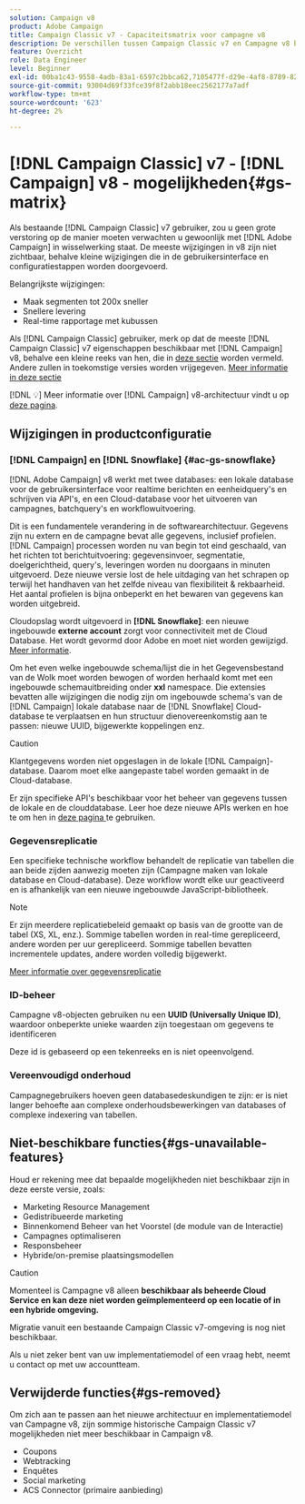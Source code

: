 ```yaml
---
solution: Campaign v8
product: Adobe Campaign
title: Campaign Classic v7 - Capaciteitsmatrix voor campagne v8
description: De verschillen tussen Campaign Classic v7 en Campagne v8 begrijpen
feature: Overzicht
role: Data Engineer
level: Beginner
exl-id: 00ba1c43-9558-4adb-83a1-6597c2bbca62,7105477f-d29e-4af8-8789-82b4459761b0
source-git-commit: 93004d69f33fce39f8f2abb18eec2562177a7adf
workflow-type: tm+mt
source-wordcount: '623'
ht-degree: 2%

---
```


# [!DNL Campaign Classic] v7 -  [!DNL Campaign] v8 - mogelijkheden{#gs-matrix}

Als bestaande [!DNL Campaign Classic] v7 gebruiker, zou u geen grote verstoring op de manier moeten verwachten u gewoonlijk met [!DNL Adobe Campaign] in wisselwerking staat. De meeste wijzigingen in v8 zijn niet zichtbaar, behalve kleine wijzigingen die in de gebruikersinterface en configuratiestappen worden doorgevoerd.

Belangrijkste wijzigingen:

* Maak segmenten tot 200x sneller
* Snellere levering
* Real-time rapportage met kubussen

Als [!DNL Campaign Classic] gebruiker, merk op dat de meeste [!DNL Campaign Classic] v7 eigenschappen beschikbaar met [!DNL Campaign] v8, behalve een kleine reeks van hen, die in [deze sectie](#gs-removed) worden vermeld. Andere zullen in toekomstige versies worden vrijgegeven. [Meer informatie in deze sectie](#gs-unavailable-features)

[!DNL :bulb:] Meer informatie over  [!DNL Campaign] v8-architectuur vindt u op  [deze pagina](../dev/architecture.md).

## Wijzigingen in productconfiguratie

### [!DNL Campaign] en  [!DNL Snowflake] {#ac-gs-snowflake}

[!DNL Adobe Campaign] v8 werkt met twee databases: een lokale database voor de gebruikersinterface voor realtime berichten en eenheidquery&#39;s en schrijven via API&#39;s, en een Cloud-database voor het uitvoeren van campagnes, batchquery&#39;s en workflowuitvoering.

Dit is een fundamentele verandering in de softwarearchitectuur. Gegevens zijn nu extern en de campagne bevat alle gegevens, inclusief profielen. [!DNL Campaign] processen worden nu van begin tot eind geschaald, van het richten tot berichtuitvoering: gegevensinvoer, segmentatie, doelgerichtheid, query&#39;s, leveringen worden nu doorgaans in minuten uitgevoerd. Deze nieuwe versie lost de hele uitdaging van het schrapen op terwijl het handhaven van het zelfde niveau van flexibiliteit &amp; rekbaarheid. Het aantal profielen is bijna onbeperkt en het bewaren van gegevens kan worden uitgebreid.

Cloudopslag wordt uitgevoerd in **[!DNL Snowflake]**: een nieuwe ingebouwde **externe account** zorgt voor connectiviteit met de Cloud Database. Het wordt gevormd door Adobe en moet niet worden gewijzigd. [Meer informatie](../config/external-accounts.md).

Om het even welke ingebouwde schema/lijst die in het Gegevensbestand van de Wolk moet worden bewogen of worden herhaald komt met een ingebouwde schemauitbreiding onder **xxl** namespace. Die extensies bevatten alle wijzigingen die nodig zijn om ingebouwde schema&#39;s van de [!DNL Campaign] lokale database naar de [!DNL Snowflake] Cloud-database te verplaatsen en hun structuur dienovereenkomstig aan te passen: nieuwe UUID, bijgewerkte koppelingen enz.

>[!CAUTION]
>
> Klantgegevens worden niet opgeslagen in de lokale [!DNL Campaign]-database. Daarom moet elke aangepaste tabel worden gemaakt in de Cloud-database.


Er zijn specifieke API&#39;s beschikbaar voor het beheer van gegevens tussen de lokale en de clouddatabase. Leer hoe deze nieuwe APIs werken en hoe te om hen in [deze pagina ](../dev/new-apis.md) te gebruiken.

### Gegevensreplicatie

Een specifieke technische workflow behandelt de replicatie van tabellen die aan beide zijden aanwezig moeten zijn (Campagne maken van lokale database en Cloud-database). Deze workflow wordt elke uur geactiveerd en is afhankelijk van een nieuwe ingebouwde JavaScript-bibliotheek.

>[!NOTE]
>
> Er zijn meerdere replicatiebeleid gemaakt op basis van de grootte van de tabel (XS, XL, enz.).
> Sommige tabellen worden in real-time gerepliceerd, andere worden per uur gerepliceerd. Sommige tabellen bevatten incrementele updates, andere worden volledig bijgewerkt.


[Meer informatie over gegevensreplicatie](../config/replication.md)

### ID-beheer

Campagne v8-objecten gebruiken nu een **UUID (Universally Unique ID)**, waardoor onbeperkte unieke waarden zijn toegestaan om gegevens te identificeren

Deze id is gebaseerd op een tekenreeks en is niet opeenvolgend.

### Vereenvoudigd onderhoud

Campagnegebruikers hoeven geen databasedeskundigen te zijn: er is niet langer behoefte aan complexe onderhoudsbewerkingen van databases of complexe indexering van tabellen.

## Niet-beschikbare functies{#gs-unavailable-features}

Houd er rekening mee dat bepaalde mogelijkheden niet beschikbaar zijn in deze eerste versie, zoals:

* Marketing Resource Management
* Gedistribueerde marketing
* Binnenkomend Beheer van het Voorstel (de module van de Interactie)
* Campagnes optimaliseren
* Responsbeheer
* Hybride/on-premise plaatsingsmodellen

>[!CAUTION]
>
>Momenteel is Campagne v8 alleen **beschikbaar als beheerde Cloud Service en kan deze niet worden geïmplementeerd op een locatie of in een hybride omgeving.**
>
>Migratie vanuit een bestaande Campaign Classic v7-omgeving is nog niet beschikbaar.
>
>Als u niet zeker bent van uw implementatiemodel of een vraag hebt, neemt u contact op met uw accountteam.

## Verwijderde functies{#gs-removed}

Om zich aan te passen aan het nieuwe architectuur en implementatiemodel van Campagne v8, zijn sommige historische Campaign Classic v7 mogelijkheden niet meer beschikbaar in Campaign v8.

* Coupons
* Webtracking
* Enquêtes
* Social marketing
* ACS Connector (primaire aanbieding)

